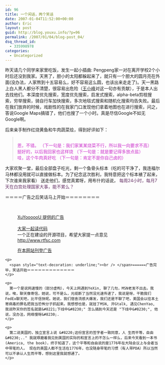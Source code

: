 ```yaml
---
id: 96
title: 一个闲话，两个笑话
date: 2007-01-04T11:52:00+00:00
author: Eric
layout: post
guid: http://blog.youxu.info/?p=96
permalink: /2007/01/04/blog-post_04/
dsq_thread_id:
  - 335998978
categories:
  - Uncategorized
---
```

昨天请几个同学来家里吃饭，发生一起小插曲: Pengpeng家一对在离开学校2个小时后还没到我家。天黑了，胆小的太阳都躲起来了，就只有一个胆大的圆月亮在外面(没办法，人家熬到十五容易么，好不容易这么圆，也该出来走走了)。天一黑路上白人黑人都分不清楚，很容易出危险（[王小峰](http://wangxiaofeng.net)对这一句亦有贡献），于是本人出去找他们。本深度优先搜索，宽度优先搜索，启发式搜索，alpha-beta剪枝搜索，穷举搜索，骑自行车加快搜索，多次地毯式搜索和随机化搜索均告失败。最后在我们放弃的时候，戏剧性的在我家门口发现他们拿着地图也在进行搜索，问之，答说Google Maps搞错了，他们也搜了一个小时。真是尽信Google不如无Google啊。 

后来亲手制作红烧黄鱼和牛肉蔬菜烩，得到好评如下：

> <br style="color: rgb(204, 51, 204);" /><span style="color: rgb(204, 51, 204);">恩，不错。 （下一句是：我们家某某烧菜不行，所以我一向要求不高）</span><br style="color: rgb(204, 51, 204);" /> <span style="color: rgb(204, 51, 204);">挺好的，以后我回家也这样烧 （下一句是：就是要记得多放点盐）</span><br style="color: rgb(204, 51, 204);" /><span style="color: rgb(204, 51, 204);">哇，这个牛肉真好吃 （下一句是：肯定不是你自己卤的）</span> 

大家欢聚一堂，最后全部盘子吃光，剩一个鱼骨头标本（吃的可干净了，我连福尔马林都没用就可以直接做标本。为了纪念这次胜利，我特意把这个标本裱了起来，下次谁来我家看） 送走他们，感觉真累呀，用布什的话说， <span style="color: rgb(102, 51, 102);">每周24小时，每月7天在白宫处理国家大事，能不累么？ </span><br style="color: rgb(102, 51, 102);" />
  
＝＝＝＝广告之后笑话马上开始＝＝＝＝＝＝＝＝
  
<span style="text-decoration: underline;"><br /> </span> 

<div style="margin-left: 40px;">
  <span style="text-decoration: underline;">XuYoooooU 提供的广告 </span><br /> <span style="text-decoration: underline;"></span><br /> <a href="http://www.rtfsc.com">大家一起读代码</a><span style="text-decoration: underline;"><span style="text-decoration: underline;"> </span></span><br /> <span style="text-decoration: underline;"><span style="text-decoration: underline;"></span></span>一个正在建设的开源项目，希望大家提一点意见<br /> <span style="color: rgb(0, 153, 0);"><a href="http://www.rtfsc.com">http://www.rtfsc.com </a></span></p> 
  
  <p>
    <span style="text-decoration: underline;">在本网站刊登广告</span><br /> <span style="text-decoration: underline;"></span></div> 
    
    <p>
      <span style="text-decoration: underline;"><br /> </span>======广告完毕，笑话开始＝＝＝＝＝＝＝＝＝＝＝＝＝
    </p>
    
    <p>
      第一个是说网速慢的（部分虚构），今天上网遇到YeXin, 聊了几句，MSN老发不出去。我说，唉，聊天像寄信，她说，可不是么，光缆断了当然没光速传递了，我说是呀，干脆我们FedEx聊天吧，比平信快呢。她说，我们宿舍流感大爆发，我们还是不聊了吧，美国会以往本土寄病毒的罪名把我当恐怖分子抓起来。我想想也是，就挂了MSN, 开Gtalk, 遇见ChenYao, 我说昨天你的签名就是&#8221;下线中&#8230;" 怎么搞到今天还是 "下线中&#8230;", 他说，没办法，网络慢呀&#8230;.
    </p>
    
    <p>
      第二说美国的，独立宣言上说 &#8220;这份宣言的签字者一致同意，人 生而平等，自由&#8230;.." 我就琢磨着我见到美国的实际的和宣言上的不怎么一样么，后来今天看到一本书(America, the book)，终于知道了，这个平等和自由说的是1776年在大陆会议上与会者当中带笔的人。 现在的美国人都不生活在1776年，也没随身带笔的习惯（有人带PDA）所以当然可以不承认人生而平等，想到这里我就想通了。
    </p>